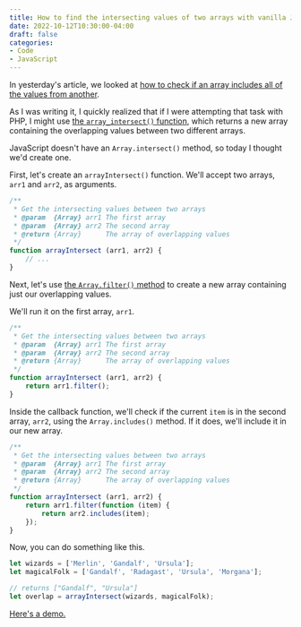 ```yaml
---
title: How to find the intersecting values of two arrays with vanilla JavaScript
date: 2022-10-12T10:30:00-04:00
draft: false
categories:
- Code
- JavaScript
---
```


In yesterday's article, we looked at [how to check if an array includes all of the values from another](/how-to-check-if-an-array-includes-all-of-the-values-from-another-with-vanilla-js/).

As I was writing it, I quickly realized that if I were attempting that task with PHP, I might use [the `array_intersect()` function](https://www.php.net/manual/en/function.array-intersect.php), which returns a new array containing the overlapping values between two different arrays.

JavaScript doesn't have an `Array.intersect()` method, so today I thought we'd create one.

First, let's create an `arrayIntersect()` function. We'll accept two arrays, `arr1` and `arr2`, as arguments.

```js
/**
 * Get the intersecting values between two arrays
 * @param  {Array} arr1 The first array
 * @param  {Array} arr2 The second array
 * @return {Array}      The array of overlapping values
 */
function arrayIntersect (arr1, arr2) {
	// ...
}
```

Next, let's use [the `Array.filter()` method](/how-to-filter-items-in-an-array-with-vanilla-javascript/) to create a new array containing just our overlapping values.

We'll run it on the first array, `arr1`.

```js
/**
 * Get the intersecting values between two arrays
 * @param  {Array} arr1 The first array
 * @param  {Array} arr2 The second array
 * @return {Array}      The array of overlapping values
 */
function arrayIntersect (arr1, arr2) {
	return arr1.filter();
}
```

Inside the callback function, we'll check if the current `item` is in the second array, `arr2`, using the `Array.includes()` method. If it does, we'll include it in our new array.

```js
/**
 * Get the intersecting values between two arrays
 * @param  {Array} arr1 The first array
 * @param  {Array} arr2 The second array
 * @return {Array}      The array of overlapping values
 */
function arrayIntersect (arr1, arr2) {
	return arr1.filter(function (item) {
		return arr2.includes(item);
	});
}
```

Now, you can do something like this.

```js
let wizards = ['Merlin', 'Gandalf', 'Ursula'];
let magicalFolk = ['Gandalf', 'Radagast', 'Ursula', 'Morgana'];

// returns ["Gandalf", "Ursula"]
let overlap = arrayIntersect(wizards, magicalFolk);
```

[Here's a demo.](https://codepen.io/cferdinandi/pen/xxjmRwK?editors=0011)